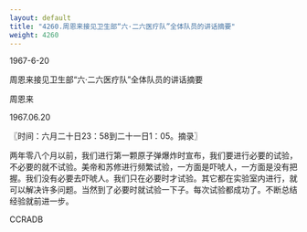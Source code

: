 ```yaml
---
layout: default
title: "4260.周恩来接见卫生部“六·二六医疗队”全体队员的讲话摘要"
weight: 4260
---
```


1967-6-20

周恩来接见卫生部“六·二六医疗队”全体队员的讲话摘要

周恩来

1967.06.20

〖时间：六月二十日23：58到二十一日1：05。摘录〗

两年零八个月以前，我们进行第一颗原子弹爆炸时宣布，我们要进行必要的试验，不必要的就不试验。美帝和苏修进行频繁试验，一方面是吓唬人，一方面是没有把握。我们没有必要去吓唬人。我们只在必要时才试验。其它都在实验室内进行，就可以解决许多问题。当然到了必要时就试验一下子。每次试验都成功了。不断总结经验就前进一步。

CCRADB

